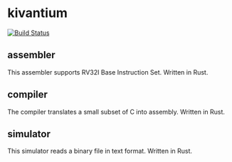 # kivantium
[![Build Status](https://travis-ci.org/kivantium/kivantium.svg?branch=master)](https://travis-ci.org/kivantium/kivantium)

## assembler
This assembler supports RV32I Base Instruction Set.
Written in Rust.

## compiler
The compiler translates a small subset of C into assembly.
Written in Rust.

## simulator
This simulator reads a binary file in text format.
Written in Rust.
